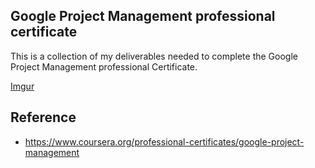 ## Google Project Management professional certificate
This is a collection of my deliverables needed to complete the Google Project Management professional Certificate.

[Imgur](https://i.imgur.com/zdrom6j.jpg)

## Reference 
- https://www.coursera.org/professional-certificates/google-project-management

